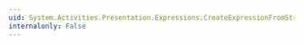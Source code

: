 ```yaml
---
uid: System.Activities.Presentation.Expressions.CreateExpressionFromStringCallback
internalonly: False
---
```

